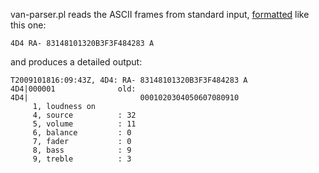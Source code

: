 van-parser.pl reads the ASCII frames from standard input,
[formatted](VANMonFormat.md) like this one:

```
4D4 RA- 83148101320B3F3F484283 A
```

and produces a detailed output:

```
T2009101816:09:43Z, 4D4: RA- 83148101320B3F3F484283 A
4D4|000001              old: 
4D4|                         0001020304050607080910
     1, loudness on     
     4, source          : 32
     5, volume          : 11
     6, balance         : 0
     7, fader           : 0
     8, bass            : 9
     9, treble          : 3
```